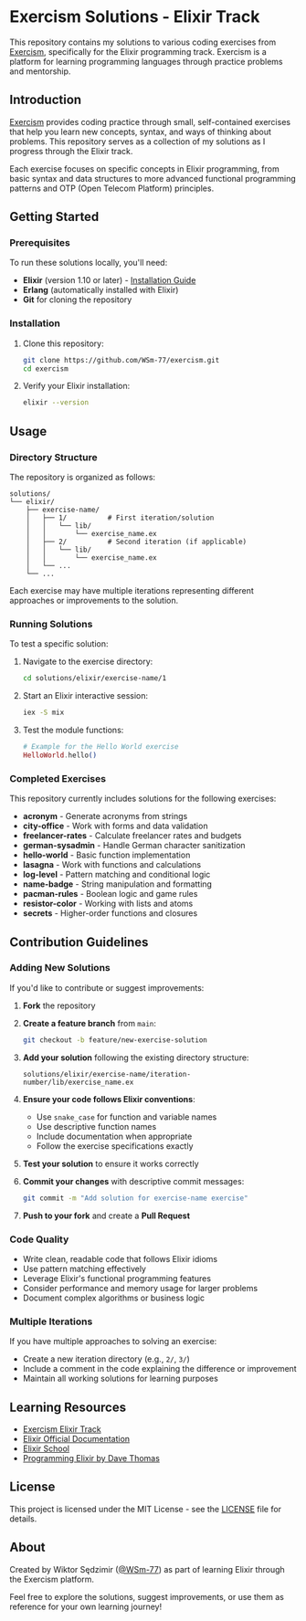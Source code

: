 # Exercism Solutions - Elixir Track

This repository contains my solutions to various coding exercises from [Exercism](https://exercism.org/), specifically for the Elixir programming track. Exercism is a platform for learning programming languages through practice problems and mentorship.

## Introduction

[Exercism](https://exercism.org/) provides coding practice through small, self-contained exercises that help you learn new concepts, syntax, and ways of thinking about problems. This repository serves as a collection of my solutions as I progress through the Elixir track.

Each exercise focuses on specific concepts in Elixir programming, from basic syntax and data structures to more advanced functional programming patterns and OTP (Open Telecom Platform) principles.

## Getting Started

### Prerequisites

To run these solutions locally, you'll need:

- **Elixir** (version 1.10 or later) - [Installation Guide](https://elixir-lang.org/install.html)
- **Erlang** (automatically installed with Elixir)
- **Git** for cloning the repository

### Installation

1. Clone this repository:
   ```bash
   git clone https://github.com/WSm-77/exercism.git
   cd exercism
   ```

2. Verify your Elixir installation:
   ```bash
   elixir --version
   ```

## Usage

### Directory Structure

The repository is organized as follows:

```
solutions/
└── elixir/
    ├── exercise-name/
    │   ├── 1/          # First iteration/solution
    │   │   └── lib/
    │   │       └── exercise_name.ex
    │   ├── 2/          # Second iteration (if applicable)
    │   │   └── lib/
    │   │       └── exercise_name.ex
    │   └── ...
    └── ...
```

Each exercise may have multiple iterations representing different approaches or improvements to the solution.

### Running Solutions

To test a specific solution:

1. Navigate to the exercise directory:
   ```bash
   cd solutions/elixir/exercise-name/1
   ```

2. Start an Elixir interactive session:
   ```bash
   iex -S mix
   ```

3. Test the module functions:
   ```elixir
   # Example for the Hello World exercise
   HelloWorld.hello()
   ```

### Completed Exercises

This repository currently includes solutions for the following exercises:

- **acronym** - Generate acronyms from strings
- **city-office** - Work with forms and data validation
- **freelancer-rates** - Calculate freelancer rates and budgets
- **german-sysadmin** - Handle German character sanitization
- **hello-world** - Basic function implementation
- **lasagna** - Work with functions and calculations
- **log-level** - Pattern matching and conditional logic
- **name-badge** - String manipulation and formatting
- **pacman-rules** - Boolean logic and game rules
- **resistor-color** - Working with lists and atoms
- **secrets** - Higher-order functions and closures

## Contribution Guidelines

### Adding New Solutions

If you'd like to contribute or suggest improvements:

1. **Fork** the repository
2. **Create a feature branch** from `main`:
   ```bash
   git checkout -b feature/new-exercise-solution
   ```
3. **Add your solution** following the existing directory structure:
   ```
   solutions/elixir/exercise-name/iteration-number/lib/exercise_name.ex
   ```
4. **Ensure your code follows Elixir conventions**:
   - Use `snake_case` for function and variable names
   - Use descriptive function names
   - Include documentation when appropriate
   - Follow the exercise specifications exactly

5. **Test your solution** to ensure it works correctly
6. **Commit your changes** with descriptive commit messages:
   ```bash
   git commit -m "Add solution for exercise-name exercise"
   ```
7. **Push to your fork** and create a **Pull Request**

### Code Quality

- Write clean, readable code that follows Elixir idioms
- Use pattern matching effectively
- Leverage Elixir's functional programming features
- Consider performance and memory usage for larger problems
- Document complex algorithms or business logic

### Multiple Iterations

If you have multiple approaches to solving an exercise:

- Create a new iteration directory (e.g., `2/`, `3/`)
- Include a comment in the code explaining the difference or improvement
- Maintain all working solutions for learning purposes

## Learning Resources

- [Exercism Elixir Track](https://exercism.org/tracks/elixir)
- [Elixir Official Documentation](https://elixir-lang.org/docs.html)
- [Elixir School](https://elixirschool.com/)
- [Programming Elixir by Dave Thomas](https://pragprog.com/titles/elixir16/programming-elixir-1-6/)

## License

This project is licensed under the MIT License - see the [LICENSE](LICENSE) file for details.

## About

Created by Wiktor Sędzimir ([@WSm-77](https://github.com/WSm-77)) as part of learning Elixir through the Exercism platform.

Feel free to explore the solutions, suggest improvements, or use them as reference for your own learning journey!